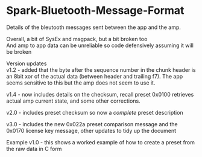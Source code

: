 # Spark-Bluetooth-Message-Format

Details of the bleutooth messages sent between the app and the amp.   

Overall, a bit of SysEx and msgpack, but a bit broken too   
And amp to app data can be unreliable so code defensively assuming it will be broken   


Version updates   
v1.2 - added that the byte after the sequence number in the chunk header is an 8bit xor of the actual data (between header and trailing f7). The app seems sensitive to this but the amp does not seem to use it.    

v1.4 - now includes details on the checksum, recall preset 0x0100 retrieves actual amp current state, and some other corrections.    

v2.0 - includes preset checksum so now a *complete* preset description   

v3.0 - includes the new 0x022a preset comparison message and the 0x0170 license key message, other updates to tidy up the document

Example v1.0 - this shows a worked example of how to create a preset from the raw data in C form   


